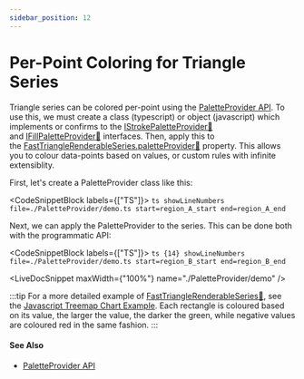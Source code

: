 ```yaml
---
sidebar_position: 12
---
```


# Per-Point Coloring for Triangle Series

Triangle series can be colored per-point using the [PaletteProvider API](/2d-charts/chart-types/palette-provider-api/palette-provider-api-overview). To use this, we must create a class (typescript) or object (javascript) which implements or confirms to the [IStrokePaletteProvider:blue_book:](https://www.scichart.com/documentation/js/current/typedoc/interfaces/istrokepaletteprovider.html) and [IFillPaletteProvider:blue_book:](https://www.scichart.com/documentation/js/current/typedoc/interfaces/ifillpaletteprovider.html) interfaces. Then, apply this to the [FastTriangleRenderableSeries.paletteProvider:blue_book:](https://www.scichart.com/documentation/js/current/typedoc/classes/fasttrianglerenderableseries.html#paletteprovider) property. This allows you to colour data-points based on values, or custom rules with infinite extensiblity.

First, let's create a PaletteProvider class like this:

<CodeSnippetBlock labels={["TS"]}>
    ```ts showLineNumbers file=./PaletteProvider/demo.ts start=region_A_start end=region_A_end
    ```
</CodeSnippetBlock>

Next, we can apply the PaletteProvider to the series. This can be done both with the programmatic API:

<CodeSnippetBlock labels={["TS"]}>
    ```ts {14} showLineNumbers file=./PaletteProvider/demo.ts start=region_B_start end=region_B_end
    ```
</CodeSnippetBlock>

<LiveDocSnippet maxWidth={"100%"} name="./PaletteProvider/demo" />

:::tip
For a more detailed example of [FastTriangleRenderableSeries:blue_book:](https://www.scichart.com/documentation/js/current/typedoc/classes/fasttrianglerenderableseries.html), see the [Javascript Treemap Chart Example](https://stagingdemo2.scichart.com/demo/iframe/treemap-chart). Each rectangle is coloured based on its value, the larger the value, the darker the green, while negative values are coloured red in the same fashion.
:::

#### See Also

- [PaletteProvider API](/2d-charts/chart-types/palette-provider-api/palette-provider-api-overview)